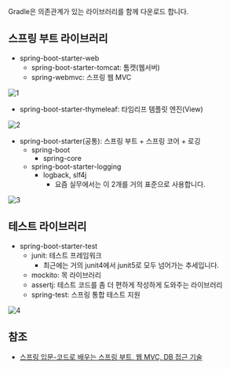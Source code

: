 Gradle은 의존관계가 있는 라이브러리를 함께 다운로드 합니다.

## 스프링 부트 라이브러리
* spring-boot-starter-web
  * spring-boot-starter-tomcat: 톰캣(웹서버)
  * spring-webmvc: 스프링 웹 MVC   

![1](https://raw.githubusercontent.com/smpark1020/tistory/master/Spring/%5B%EC%8A%A4%ED%94%84%EB%A7%81%20%EC%9E%85%EB%AC%B8%5D%20%EB%9D%BC%EC%9D%B4%EB%B8%8C%EB%9F%AC%EB%A6%AC%20%EC%82%B4%ED%8E%B4%EB%B3%B4%EA%B8%B0/1.PNG)
* spring-boot-starter-thymeleaf: 타임리프 템플릿 엔진(View)

![2](https://raw.githubusercontent.com/smpark1020/tistory/master/Spring/%5B%EC%8A%A4%ED%94%84%EB%A7%81%20%EC%9E%85%EB%AC%B8%5D%20%EB%9D%BC%EC%9D%B4%EB%B8%8C%EB%9F%AC%EB%A6%AC%20%EC%82%B4%ED%8E%B4%EB%B3%B4%EA%B8%B0/2.PNG)
* spring-boot-starter(공통): 스프링 부트 + 스프링 코어 + 로깅
  * spring-boot
    * spring-core
  * spring-boot-starter-logging
    * logback, slf4j
      * 요즘 실무에서는 이 2개를 거의 표준으로 사용합니다.

![3](https://raw.githubusercontent.com/smpark1020/tistory/master/Spring/%5B%EC%8A%A4%ED%94%84%EB%A7%81%20%EC%9E%85%EB%AC%B8%5D%20%EB%9D%BC%EC%9D%B4%EB%B8%8C%EB%9F%AC%EB%A6%AC%20%EC%82%B4%ED%8E%B4%EB%B3%B4%EA%B8%B0/3.PNG)

## 테스트 라이브러리
* spring-boot-starter-test
  * junit: 테스트 프레임워크
     * 최근에는 거의 junit4에서 junit5로 모두 넘어가는 추세입니다.
  * mockito: 목 라이브러리
  * assertj: 테스트 코드를 좀 더 편하게 작성하게 도와주는 라이브러리
  * spring-test: 스프링 통합 테스트 지원

![4](https://raw.githubusercontent.com/smpark1020/tistory/master/Spring/%5B%EC%8A%A4%ED%94%84%EB%A7%81%20%EC%9E%85%EB%AC%B8%5D%20%EB%9D%BC%EC%9D%B4%EB%B8%8C%EB%9F%AC%EB%A6%AC%20%EC%82%B4%ED%8E%B4%EB%B3%B4%EA%B8%B0/4.PNG)

## 참조
* [스프링 입문-코드로 배우는 스프링 부트, 웹 MVC, DB 접근 기술](https://www.inflearn.com/course/%EC%8A%A4%ED%94%84%EB%A7%81-%EC%9E%85%EB%AC%B8-%EC%8A%A4%ED%94%84%EB%A7%81%EB%B6%80%ED%8A%B8/dashboard)